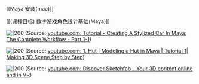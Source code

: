 [[Maya 安装(mac)]]

[[(课程目标) 数字游戏角色设计基础(Maya)]]


![|200](https://i.ytimg.com/vi/SM1UHuV_YsE/hqdefault.jpg)
(Source:  [youtube.com: Tutorial - Creating A Stylized Car In Maya: The Complete Workflow - Part 1-1](https://youtu.be/SM1UHuV_YsE?t=1370))


![|200](https://i.ytimg.com/vi/2pmKU_fl2uQ/hqdefault.jpg)
(Source:  [youtube.com: 1. Hut | Modeling a Hut in Maya | Tutorial 1| Making 3D Scene Step by Step](https://youtu.be/2pmKU_fl2uQ?t=1734))



![|200](https://i.ytimg.com/vi/HsC08YcWBug/hqdefault.jpg)
(Source:  [youtube.com: Discover Sketchfab - Your 3D content online and in VR](https://youtu.be/HsC08YcWBug?t=2))
